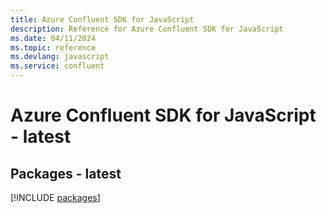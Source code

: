 ```yaml
---
title: Azure Confluent SDK for JavaScript
description: Reference for Azure Confluent SDK for JavaScript
ms.date: 04/11/2024
ms.topic: reference
ms.devlang: javascript
ms.service: confluent
---
```

# Azure Confluent SDK for JavaScript - latest
## Packages - latest
[!INCLUDE [packages](confluent-index.md)]